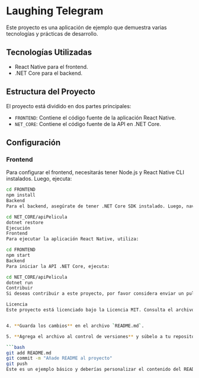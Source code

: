 # Laughing Telegram

Este proyecto es una aplicación de ejemplo que demuestra varias tecnologías y prácticas de desarrollo.

## Tecnologías Utilizadas

- React Native para el frontend.
- .NET Core para el backend.

## Estructura del Proyecto

El proyecto está dividido en dos partes principales:

- `FRONTEND`: Contiene el código fuente de la aplicación React Native.
- `NET_CORE`: Contiene el código fuente de la API en .NET Core.

## Configuración

### Frontend

Para configurar el frontend, necesitarás tener Node.js y React Native CLI instalados. Luego, ejecuta:

```bash
cd FRONTEND
npm install
Backend
Para el backend, asegúrate de tener .NET Core SDK instalado. Luego, navega al directorio del proyecto y ejecuta:

cd NET_CORE/apiPelicula
dotnet restore
Ejecución
Frontend
Para ejecutar la aplicación React Native, utiliza:

cd FRONTEND
npm start
Backend
Para iniciar la API .NET Core, ejecuta:

cd NET_CORE/apiPelicula
dotnet run
Contribuir
Si deseas contribuir a este proyecto, por favor considera enviar un pull request con tus cambios.

Licencia
Este proyecto está licenciado bajo la Licencia MIT. Consulta el archivo LICENSE para más detalles.


4. **Guarda los cambios** en el archivo `README.md`.

5. **Agrega el archivo al control de versiones** y súbelo a tu repositorio. Si estás usando Git, puedes hacerlo con los siguientes comandos:

```bash
git add README.md
git commit -m "Añade README al proyecto"
git push
Este es un ejemplo básico y deberías personalizar el contenido del README para que se ajuste a las necesidades específicas de tu proyecto.
